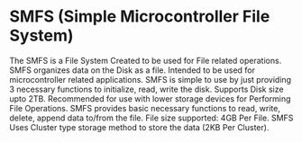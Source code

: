 # SMFS (Simple Microcontroller File System)
The SMFS is a File System Created to be used for File related operations. SMFS organizes data on the Disk as a file. Intended to be used for microcontroller related applications. SMFS is simple to use by just providing 3 necessary functions to initialize, read, write the disk. Supports Disk size upto 2TB. Recommended for use with lower storage devices for Performing File Operations. SMFS provides basic necessary functions to read, write, delete, append data to/from the file. File size supported: 4GB Per File. SMFS Uses Cluster type storage method to store the data (2KB Per Cluster).
